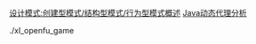 [设计模式:创建型模式/结构型模式/行为型模式概述]( https://blog.csdn.net/zhenliangit0918/article/details/104303707 )
[Java动态代理分析](https://blog.csdn.net/danchu/article/details/70146985)

./xl_openfu_game 